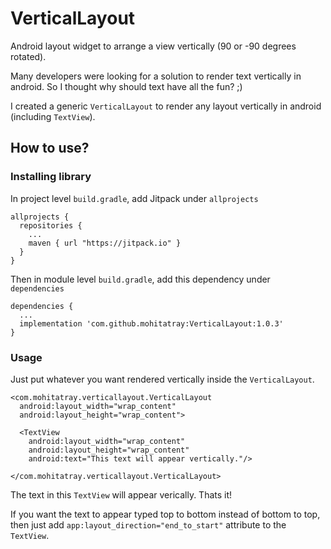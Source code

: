 # VerticalLayout
Android layout widget to arrange a view vertically (90 or -90 degrees rotated).

Many developers were looking for a solution to render text vertically in android. So I thought
why should text have all the fun? ;)

I created a generic `VerticalLayout` to render any layout
vertically in android (including `TextView`).

## How to use?
### Installing library
In project level `build.gradle`, add Jitpack under `allprojects`
```
allprojects {
  repositories {
    ...
    maven { url "https://jitpack.io" }
  }
}
```
Then in module level `build.gradle`, add this dependency under `dependencies`
```
dependencies {
  ...
  implementation 'com.github.mohitatray:VerticalLayout:1.0.3'
}
```

### Usage
Just put whatever you want rendered vertically inside the `VerticalLayout`.
```
<com.mohitatray.verticallayout.VerticalLayout
  android:layout_width="wrap_content"
  android:layout_height="wrap_content">
  
  <TextView
    android:layout_width="wrap_content"
    android:layout_height="wrap_content"
    android:text="This text will appear vertically."/>
  
</com.mohitatray.verticallayout.VerticalLayout>
```

The text in this `TextView` will appear verically. Thats it!

If you want the text to appear typed top to bottom instead of bottom to top,
then just add `app:layout_direction="end_to_start"` attribute to the `TextView`.
